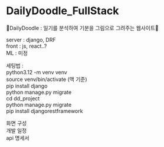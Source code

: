 # DailyDoodle_FullStack
📝DailyDoodle : 일기를 분석하여 기분을 그림으로 그려주는 웹사이트📝

server : django, DRF<br>
front : js, react..?<br>
ML : 미정<br>

세팅법 : <br>
python3.12 -m venv venv <br>
source venv/bin/activate (맥 기준) <br>
pip install django <br>
python manage.py migrate <br>
cd dd_project <br>
python manage.py migrate <br>
pip install djangorestframework <br>

화면 구성 <br>
개발 일정 <br>
api 명세서 <br>
